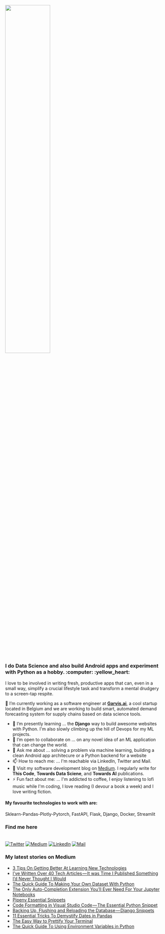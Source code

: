 <p  align="left" > <img width=53.5%  src="https://user-images.githubusercontent.com/34805906/94922526-0481e200-04d8-11eb-9300-e42c9bfea9f8.png"></p> 

<h3>I do Data Science and also build Android apps and experiment with Python as a hobby. :computer:  :yellow_heart: </h3>

I love to be involved in writing fresh, productive apps that can, even in a small way, simplify a crucial lifestyle task and transform a mental drudgery to a screen-tap respite.  

🔭 I’m currently working as a software engineer at [**Garvis.ai**](https://www.garvis.ai/), a cool startup located in Belgium and we are working to build smart, automated demand forecasting system for supply chains based on data science tools.

- 🌱 I’m presently learning ... the **Django** way to build awesome websites with Python. I'm also slowly climbing up the hill of Devops for my ML projects. 
- 👯 I’m open to collaborate on ... on any novel idea of an ML application that can change the world.
- 💬 Ask me about ... solving a problem via machine learning, building a clean Android app architecure or a Python backend for a website 
- 📫 How to reach me: ... I'm reachable via LinkedIn, Twitter and Mail.
- :book: Visit my software development blog on [Medium](https://medium.com/@ipom). I regularly write for **This Code**, **Towards Data Sciene**, and **Towards AI** publications. 
- ⚡ Fun fact about me: ... I'm addicted to coffee, I enjoy listening to lofi music while I'm coding, I love reading (I devour a book a week) and I love writing fiction. 

#### My favourite technologies to work with are:
Sklearn-Pandas-Plotly-Pytorch, FastAPI, Flask, Django, Docker, Streamlit

### Find me here <br><br>
<a href="https://twitter.com/intent/follow?screen_name=csandyash&tw_p=followbutton" target="_blank"><img alt="Twitter" src="https://img.shields.io/badge/twitter-%231DA1F2.svg?&style=for-the-badge&logo=twitter&logoColor=white" /></a>
<a href="https://medium.com/@ipom" target="_blank"><img alt="Medium" src="https://img.shields.io/badge/medium-%2312100E.svg?&style=for-the-badge&logo=medium&logoColor=white" /></a>
<a href="https://www.linkedin.com/in/yashprakash13" target="_blank"><img alt="LinkedIn" src="https://img.shields.io/badge/linkedin-%230077B5.svg?&style=for-the-badge&logo=linkedin&logoColor=white" /></a>
<a href="mailto:yash@yashprakash.com" target="_blank"><img alt="Mail" src="https://img.shields.io/badge/Gmail-D14836?style=for-the-badge&logo=gmail&logoColor=white"/></a>


### My latest stories on Medium
 - [3 Tips On Getting Better At Learning New Technologies](https://ipom.medium.com/3-tips-on-getting-better-at-learning-new-technologies-df306ffc0b6?source=rss-9ba949960063------2)
 - [I’ve Written Over 40 Tech Articles — It was Time I Published Something I’d Never Thought I Would](https://medium.com/dear-elegant-chums/ive-written-over-40-tech-articles-it-was-time-i-published-something-i-d-never-thought-i-would-ac5925f84008?source=rss-9ba949960063------2)
 - [The Quick Guide To Making Your Own Dataset With Python](https://towardsdatascience.com/the-quick-guide-to-making-your-own-dataset-with-python-a28ae9f7f488?source=rss-9ba949960063------2)
 - [The Only Auto-Completion Extension You’ll Ever Need For Your Jupyter Notebooks](https://towardsdatascience.com/the-only-auto-completion-extension-youll-ever-need-for-your-jupyter-notebooks-87bbaecb7126?source=rss-9ba949960063------2)
 - [Pipenv Essential Snippets](https://medium.com/this-code/pipenv-essential-snippets-4ba976270f5b?source=rss-9ba949960063------2)
 - [Code Formatting in Visual Studio Code — The Essential Python Snippet](https://medium.com/this-code/code-formatting-in-visual-studio-code-the-essential-python-snippet-43eb939892f2?source=rss-9ba949960063------2)
 - [Backing Up, Flushing and Reloading the Database — Django Snippets](https://medium.com/this-code/backing-up-flushing-and-reloading-the-database-django-snippets-5b4e152d4b48?source=rss-9ba949960063------2)
 - [11 Essential Tricks To Demystify Dates in Pandas](https://towardsdatascience.com/11-essential-tricks-to-demystify-dates-in-pandas-8644ec591cf1?source=rss-9ba949960063------2)
 - [The Easy Way to Prettify Your Terminal](https://towardsdatascience.com/the-easy-way-to-prettify-your-terminal-24da896b031a?source=rss-9ba949960063------2)
 - [The Quick Guide To Using Environment Variables in Python](https://towardsdatascience.com/the-quick-guide-to-using-environment-variables-in-python-d4ec9291619e?source=rss-9ba949960063------2)